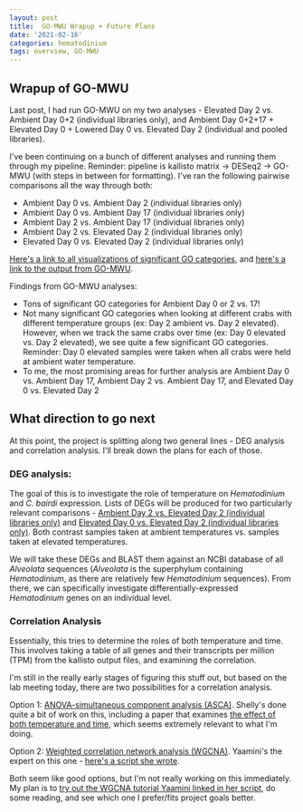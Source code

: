 ```yaml
---
layout: post
title:  GO-MWU Wrapup + Future Plans
date: '2021-02-16'
categories: hematodinium
tags: overview, GO-MWU
---
```


## Wrapup of GO-MWU

Last post, I had run GO-MWU on my two analyses - Elevated Day 2 vs. Ambient Day 0+2 (individual libraries only), and Ambient Day 0+2+17 + Elevated Day 0 + Lowered Day 0 vs. Elevated Day 2 (individual and pooled libraries). 

I've been continuing on a bunch of different analyses and running them through my pipeline. Reminder: pipeline is kallisto matrix -> DESeq2 -> GO-MWU (with steps in between for formatting). I've ran the following pairwise comparisons all the way through both:

- Ambient Day 0 vs. Ambient Day 2 (individual libraries only)
- Ambient Day 0 vs. Ambient Day 17 (individual libraries only)
- Ambient Day 2 vs. Ambient Day 17 (individual libraries only)
- Ambient Day 2 vs. Elevated Day 2 (individual libraries only)
- Elevated Day 0 vs. Elevated Day 2 (individual libraries only)

[Here's a link to all visualizations of significant GO categories](https://github.com/afcoyle/hemat_bairdi_transcriptome/tree/main/graphs/GOMWU_output/cbaihemat_transcriptomev2.0), and [here's a link to the output from GO-MWU](https://github.com/afcoyle/hemat_bairdi_transcriptome/tree/main/output/GO-MWU_output/cbaihemat_transcriptomev2.0).


Findings from GO-MWU analyses:

-  Tons of significant GO categories for Ambient Day 0 or 2 vs. 17!
-  Not many significant GO categories when looking at different crabs with different temperature groups (ex: Day 2 ambient vs. Day 2 elevated). However, when we track the same crabs over time (ex: Day 0 elevated vs. Day 2 elevated), we see quite a few significant GO categories. Reminder: Day 0 elevated samples were taken when all crabs were held at ambient water temperature.
- To me, the most promising areas for further analysis are Ambient Day 0 vs. Ambient Day 17, Ambient Day 2 vs. Ambient Day 17, and Elevated Day 0 vs. Elevated Day 2

## What direction to go next

At this point, the project is splitting along two general lines - DEG analysis and correlation analysis. I'll break down the plans for each of those.

### DEG analysis:

The goal of this is to investigate the role of temperature on _Hematodinium_ and _C. bairdi_ expression. Lists of DEGs will be produced for two particularly relevant comparisons - [Ambient Day 2 vs. Elevated Day 2 (individual libraries only)](https://github.com/afcoyle/hemat_bairdi_transcriptome/blob/main/graphs/DESeq2_output/cbaihemat_transcriptomev2.0/amb2_vs_elev2_indiv/DEGlist_wcols.txt) and [Elevated Day 0 vs. Elevated Day 2 (individual libraries only)](https://github.com/afcoyle/hemat_bairdi_transcriptome/blob/main/graphs/DESeq2_output/cbaihemat_transcriptomev2.0/elev0_vs_elev2_indiv/DEGlist_wcols.txt). Both contrast samples taken at ambient temperatures vs. samples taken at elevated temperatures. 

We will take these DEGs and BLAST them against an NCBI database of all _Alveolata_ sequences (_Alveolata_ is the superphylum containing _Hematodinium_, as there are relatively few _Hematodinium_ sequences). From there, we can specifically investigate differentially-expressed _Hematodinium_ genes on an individual level.

### Correlation Analysis
Essentially, this tries to determine the roles of both temperature and time. This involves taking a table of all genes and their transcripts per million (TPM) from the kallisto output files, and examining the correlation.

I'm still in the really early stages of figuring this stuff out, but based on the lab meeting today, there are two possibilities for a correlation analysis. 

Option 1: [ANOVA-simultaneous component analysis (ASCA)](https://academic.oup.com/bioinformatics/article/21/13/3043/197836). Shelly's done quite a bit of work on this, including a paper that examines [the effect of both temperature and time](https://bmcgenomics.biomedcentral.com/articles/10.1186/s12864-020-07127-3), which seems extremely relevant to what I'm doing.

Option 2: [Weighted correlation network analysis (WGCNA)](https://bmcbioinformatics.biomedcentral.com/articles/10.1186/1471-2105-9-559). Yaamini's the expert on this one - [here's a script she wrote](https://github.com/eimd-2019/project-EWD-transcriptomics/blob/master/analyses/WGCNA/WGCNA.md). 

Both seem like good options, but I'm not really working on this immediately. My plan is to [try out the WGCNA tutorial Yaamini linked in her script](https://horvath.genetics.ucla.edu/html/CoexpressionNetwork/Rpackages/WGCNA/Tutorials/index.html), do some reading, and see which one I prefer/fits project goals better.

